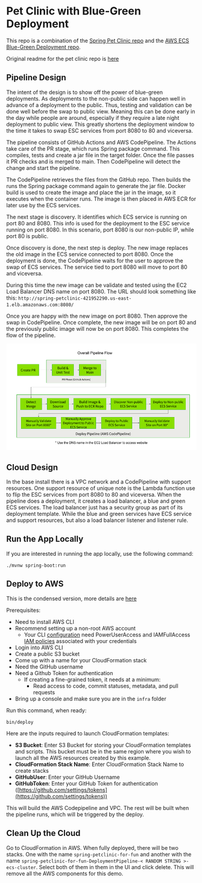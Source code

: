 # Pet Clinic with Blue-Green Deployment

This repo is a combination of the [Spring Pet Clinic repo](https://github.com/spring-projects/spring-petclinic)
and the [AWS ECS Blue-Green Deployment repo](https://github.com/aws-samples/ecs-blue-green-deployment).

Original readme for the pet clinic repo is [here](./docs/readme-orig.md)

## Pipeline Design

The intent of the design is to show off the power of blue-green deployments. As deployments to the
non-public side can happen well in advance of a deployment to the public. Thus, testing and validation
can be done well before the swap to public view. Meaning this can be done early in the day while people
are around, especially if they require a late night deployment to public view. This greatly shortens the
deployment window to the time it takes to swap ESC services from port 8080 to 80 and viceversa.

The pipeline consists of GitHub Actions and AWS CodePipeline. The Actions take care of the PR stage,
which runs Spring package command. This compiles, tests and create a jar file in the target folder.
Once the file passes it PR checks and is merged to main. Then CodePipeline will detect the change
and start the pipeline.

The CodePipeline retrieves the files from the GitHub repo. Then builds the runs the Spring package
command again to generate the jar file. Docker build is used to create the image and place the
jar in the image, so it executes when the container runs. The image is then placed in AWS ECR for
later use by the ECS services.

The next stage is discovery. It identifies which ECS service is running on port 80 and 8080. This
info is used for the deployment to the ESC service running on port 8080. In this scenario, port
8080 is our non-public IP, while port 80 is public.

Once discovery is done, the next step is deploy. The new image replaces the old image in the ECS
service connected to port 8080. Once the deployment is done, the CodePipeline waits for the user
to approve the swap of ECS services. The service tied to port 8080 will move to port 80 and viceversa.

During this time the new image can be validate and tested using the EC2 Load Balancer DNS name on
port 8080. The URL should look something like this: `http://spring-petclinic-421952290.us-east-1.elb.amazonaws.com:8080/`

Once you are happy with the new image on port 8080. Then approve the swap in CodePipeline. Once
complete, the new image will be on port 80 and the previously public image will now be on port 8080.
This completes the flow of the pipeline.

![pipeline design](./docs/assets/pipeline-design.png)

## Cloud Design

In the base install there is a VPC network and a CodePipeline with support resources. One support resource of unique
note is the Lambda function use to flip the ESC services from port 8080 to 80 and viceversa. When the pipeline does a
deployment, it creates a load balancer, a blue and green ECS services. The load balancer just has a security group as
part of its deployment template. While the blue and green services have ECS service and support resources, but also a
load balancer listener and listener rule.

## Run the App Locally

If you are interested in running the app locally, use the following command:

```console
./mvnw spring-boot:run 
```

## Deploy to AWS

This is the condensed version, more details are [here](./infra/README.md)

Prerequisites:

- Need to install AWS CLI
- Recommend setting up a non-root AWS account
  - Your CLI [configuration](http://docs.aws.amazon.com/cli/latest/userguide/cli-chap-getting-started.html) need PowerUserAccess and IAMFullAccess [IAM policies](http://docs.aws.amazon.com/IAM/latest/UserGuide/access_policies.html) associated with your credentials
- Login into AWS CLI
- Create a public S3 bucket
- Come up with a name for your CloudFormation stack
- Need the GitHub username
- Need a Github Token for authentication
  - If creating a fine-grained token, it needs at a minimum:
    - Read access to code, commit statuses, metadata, and pull requests
- Bring up a console and make sure you are in the `infra` folder

Run this command, when ready:

```console
bin/deploy
```

Here are the inputs required to launch CloudFormation templates:

- **S3 Bucket**: Enter S3 Bucket for storing your CloudFormation templates and scripts. This bucket must be in the same region where you wish to launch all the AWS resources created by this example.
- **CloudFormation Stack Name**: Enter CloudFormation Stack Name to create stacks
- **GitHubUser**: Enter your GitHub Username
- **GitHubToken**: Enter your GitHub Token for authentication ([https://github.com/settings/tokens](https://github.com/settings/tokens))

This will build the AWS Codepipeline and VPC. The rest will be built when the pipeline runs, which will be triggered by the deploy.

## Clean Up the Cloud

Go to CloudFormation in AWS. When fully deployed, there will be two stacks. One with the name `spring-petclinic-for-fun` and
another with the name `spring-petclinic-for-fun-DeploymentPipeline-< RANDOM STRING >-ecs-cluster`. Select both of them in them
in the UI and click delete. This will remove all the AWS components for this demo.

